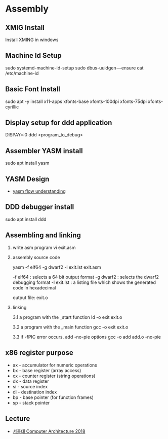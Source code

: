 # Assembly

## XMIG Install
Install XMING in windows

## Machine Id Setup
sudo systemd-machine-id-setup
sudo dbus-uuidgen — ensure
cat /etc/machine-id

## Basic Font Install
sudo apt -y install x11-apps xfonts-base xfonts-100dpi xfonts-75dpi xfonts-cyrillic

## Display setup for ddd application
  DISPAY=:0 ddd <program_to_debug> 

## Assembler YASM install
sudo apt install yasm

## YASM Design
 - [yasm flow understanding](https://www.tortall.net/projects/yasm/reference/design/design.pdf)

## DDD debugger install
sudo apt install ddd

## Assembling and linking
1. write asm program
   vi exit.asm 
   
2. assembly source code 
 
    yasm -f elf64 -g dwarf2 -l exit.lst exit.asm 
   
    -f elf64 : selects a 64 bit output format
    -g dwarf2 : selects the dwarf2 debugging format
    -l exit.lst : a listing file which shows the generated code in hexadecimal
 
    output file: exit.o
    

3. linking 
    
   3.1 a program with the _start function 
    ld -o exit exit.o 

   3.2 a program with the _main function
    gcc -o exit exit.o 
 
   3.3 if -fPIC error occurs, add -no-pie options
    gcc -o add add.o -no-pie  

   
## x86 register purpose
 - ax - accumulator for numeric operations
 - bx - base register (array access)
 - cx - counter register (string operations)
 - dx - data register
 - si - source index
 - di - destination index 
 - bp - base pointer (for function frames)
 - sp - stack pointer

## Lecture 
 - [서울대 Computer Architecture 2018](http://csl.snu.ac.kr/courses/4190.308/2018-2/)
   
  
 
